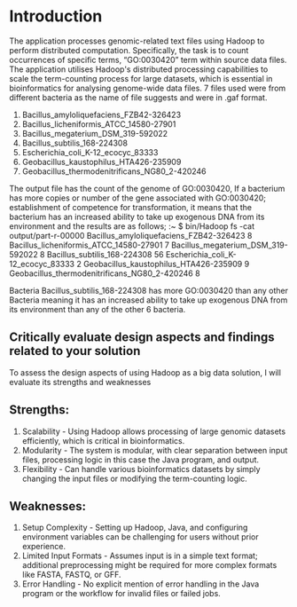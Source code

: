 # Introduction
The application processes genomic-related text files using Hadoop to perform distributed 
computation. Specifically, the task is to count occurrences of specific terms, “GO:0030420” term 
within source data files. 
The application utilises Hadoop's distributed processing capabilities to scale the term-counting 
process for large datasets, which is essential in bioinformatics for analysing genome-wide data 
files. 7 files used were from different bacteria as the name of file suggests and were in .gaf 
format.  
1. Bacillus_amyloliquefaciens_FZB42-326423 
2. Bacillus_licheniformis_ATCC_14580-27901 
3. Bacillus_megaterium_DSM_319-592022 
4. Bacillus_subtilis_168-224308 
5. Escherichia_coli_K-12_ecocyc_83333 
6. Geobacillus_kaustophilus_HTA426-235909 
7. Geobacillus_thermodenitrificans_NG80_2-420246
   
The output file has the count of the genome of GO:0030420, If a bacterium has more copies or 
number of the gene associated with GO:0030420; establishment of competence for 
transformation, it means that the bacterium has an increased ability to take up exogenous DNA 
from its environment and the results are as follows;
:~ $ bin/Hadoop fs -cat output/part-r-00000
Bacillus_amyloliquefaciens_FZB42-326423 8
Bacillus_licheniformis_ATCC_14580-27901 7 
Bacillus_megaterium_DSM_319-592022 8
Bacillus_subtilis_168-224308 56
Escherichia_coli_K-12_ecocyc_83333 2
Geobacillus_kaustophilus_HTA426-235909 9
Geobacillus_thermodenitrificans_NG80_2-420246 8
   
Bacteria Bacillus_subtilis_168-224308 has more GO:0030420 than any other Bacteria meaning it 
has an increased ability to take up exogenous DNA from its environment than any of the other 6 
bacteria. 
## Critically evaluate design aspects and findings related to your solution 
To assess the design aspects of using Hadoop as a big data solution, I will evaluate its strengths 
and weaknesses 
## Strengths: 
1. Scalability - Using Hadoop allows processing of large genomic datasets efficiently, which is 
critical in bioinformatics. 
2. Modularity - The system is modular, with clear separation between input files, processing 
logic in this case the Java program, and output. 
3. Flexibility - Can handle various bioinformatics datasets by simply changing the input files or 
modifying the term-counting logic. 
## Weaknesses: 
1. Setup Complexity - Setting up Hadoop, Java, and configuring environment variables can be 
challenging for users without prior experience. 
2. Limited Input Formats - Assumes input is in a simple text format; additional preprocessing 
might be required for more complex formats like FASTA, FASTQ, or GFF. 
3. Error Handling - No explicit mention of error handling in the Java program or the workflow 
for invalid files or failed jobs.

